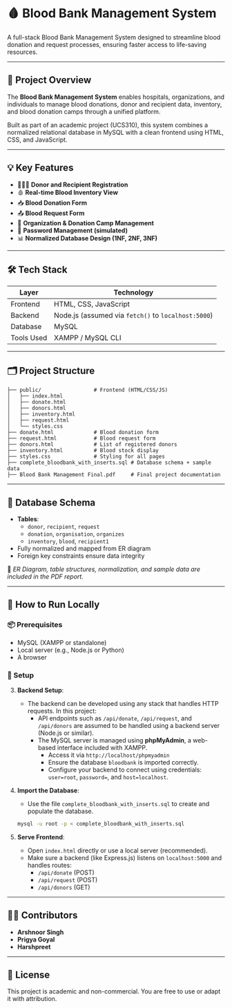 
# 🩸 Blood Bank Management System

A full-stack Blood Bank Management System designed to streamline blood donation and request processes, ensuring faster access to life-saving resources.

---

## 📌 Project Overview

The **Blood Bank Management System** enables hospitals, organizations, and individuals to manage blood donations, donor and recipient data, inventory, and blood donation camps through a unified platform.

Built as part of an academic project (UCS310), this system combines a normalized relational database in MySQL with a clean frontend using HTML, CSS, and JavaScript.

---

## 💡 Key Features

- 🧑‍🤝‍🧑 **Donor and Recipient Registration**
- 🩸 **Real-time Blood Inventory View**
- 📥 **Blood Donation Form**
- 📤 **Blood Request Form**
- 🏥 **Organization & Donation Camp Management**
- 🔐 **Password Management (simulated)**
- 📊 **Normalized Database Design (1NF, 2NF, 3NF)**

---

## 🛠️ Tech Stack

| Layer       | Technology         |
|------------|--------------------|
| Frontend   | HTML, CSS, JavaScript |
| Backend    | Node.js (assumed via `fetch()` to `localhost:5000`) |
| Database   | MySQL              |
| Tools Used | XAMPP / MySQL CLI |

---

## 🗂️ Project Structure

```
├── public/                 # Frontend (HTML/CSS/JS)
│   ├── index.html
│   ├── donate.html
│   ├── donors.html
│   ├── inventory.html
│   ├── request.html
│   └── styles.css
├── donate.html             # Blood donation form
├── request.html            # Blood request form
├── donors.html             # List of registered donors
├── inventory.html          # Blood stock display
├── styles.css              # Styling for all pages
├── complete_bloodbank_with_inserts.sql # Database schema + sample data
├── Blood Bank Management Final.pdf     # Final project documentation
```

---

## 🧬 Database Schema

- **Tables**:
  - `donor`, `recipient`, `request`
  - `donation`, `organisation`, `organizes`
  - `inventory`, `blood`, `recipient1`
- Fully normalized and mapped from ER diagram
- Foreign key constraints ensure data integrity

📌 *ER Diagram, table structures, normalization, and sample data are included in the PDF report.*

---

## 🚀 How to Run Locally

### 📦 Prerequisites
- MySQL (XAMPP or standalone)
- Local server (e.g., Node.js or Python)
- A browser

### 🧰 Setup

3. **Backend Setup**:
   - The backend can be developed using any stack that handles HTTP requests. In this project:
     - API endpoints such as `/api/donate`, `/api/request`, and `/api/donors` are assumed to be handled using a backend server (Node.js or similar).
     - The MySQL server is managed using **phpMyAdmin**, a web-based interface included with XAMPP.
       - Access it via `http://localhost/phpmyadmin`
       - Ensure the database `bloodbank` is imported correctly.
       - Configure your backend to connect using credentials: `user=root`, `password=`, and `host=localhost`.



1. **Import the Database**:
   - Use the file `complete_bloodbank_with_inserts.sql` to create and populate the database.
   ```bash
   mysql -u root -p < complete_bloodbank_with_inserts.sql
   ```

2. **Serve Frontend**:
   - Open `index.html` directly or use a local server (recommended).
   - Make sure a backend (like Express.js) listens on `localhost:5000` and handles routes:
     - `/api/donate` (POST)
     - `/api/request` (POST)
     - `/api/donors` (GET)

---

## 👨‍💻 Contributors

- **Arshnoor Singh**
- **Prigya Goyal**
- **Harshpreet**

---

## 📄 License

This project is academic and non-commercial. You are free to use or adapt it with attribution.
